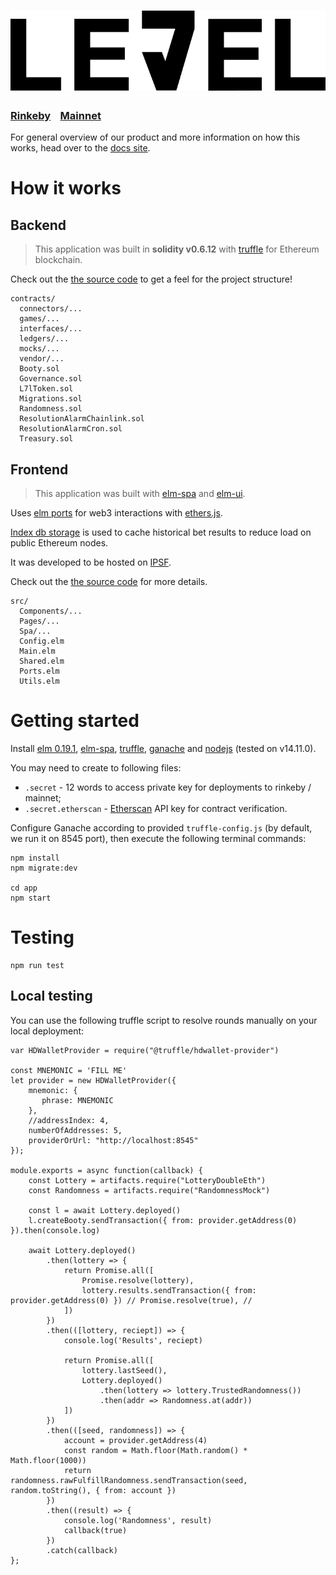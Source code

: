 # ![Le7el DAO](app/public/logo.png)

### [Rinkeby](https://rinkeby.le7el.com/)&nbsp;&nbsp;&nbsp;&nbsp;[Mainnet](https://le7el.com)

For general overview of our product and more information on how this works, head over to the [docs site](https://docs.le7el.com).


# How it works

## Backend
> This application was built in __solidity v0.6.12__ with [truffle](https://www.trufflesuite.com) for Ethereum blockchain.

Check out the [the source code](./contracts) to get a feel for the project structure!

```
contracts/
  connectors/...
  games/...
  interfaces/...
  ledgers/...
  mocks/...
  vendor/...
  Booty.sol
  Governance.sol
  L7lToken.sol
  Migrations.sol
  Randomness.sol
  ResolutionAlarmChainlink.sol
  ResolutionAlarmCron.sol
  Treasury.sol
```

## Frontend
> This application was built with [elm-spa](https://elm-spa.dev) and [elm-ui](https://elm-ui.netlify.app). 

Uses [elm ports](https://guide.elm-lang.org/interop/ports.html) for web3 interactions with [ethers.js](https://docs.ethers.io/v5/).

[Index db storage](https://dexie.org) is used to cache historical bet results to reduce load on public Ethereum nodes.

It was developed to be hosted on [IPSF](https://ipfs.io/).

Check out the [the source code](./app/src) for more details.

```
src/
  Components/...
  Pages/...
  Spa/...
  Config.elm
  Main.elm
  Shared.elm
  Ports.elm
  Utils.elm
```

# Getting started

Install [elm 0.19.1](https://guide.elm-lang.org/install/elm.html), [elm-spa](https://www.elm-spa.dev/guide/installation), [truffle](https://www.trufflesuite.com), [ganache](https://www.trufflesuite.com/ganache) and [nodejs](https://nodejs.org) (tested on v14.11.0).

You may need to create to following files:

* `.secret` - 12 words to access private key for deployments to rinkeby / mainnet;
* `.secret.etherscan` - [Etherscan](https://etherscan.io) API key for contract verification.

Configure Ganache according to provided `truffle-config.js` (by default, we run it on 8545 port), then execute the following terminal commands:

```
npm install
npm migrate:dev

cd app 
npm start
```


# Testing

```
npm run test
```

## Local testing
You can use the following truffle script to resolve rounds manually on your local deployment:

```
var HDWalletProvider = require("@truffle/hdwallet-provider")

const MNEMONIC = 'FILL ME'
let provider = new HDWalletProvider({
    mnemonic: {
       phrase: MNEMONIC
    },
    //addressIndex: 4,
    numberOfAddresses: 5,
    providerOrUrl: "http://localhost:8545"
});

module.exports = async function(callback) {
    const Lottery = artifacts.require("LotteryDoubleEth")
    const Randomness = artifacts.require("RandomnessMock")

    const l = await Lottery.deployed()
    l.createBooty.sendTransaction({ from: provider.getAddress(0) }).then(console.log)

    await Lottery.deployed()
        .then(lottery => {
            return Promise.all([
                Promise.resolve(lottery),
                lottery.results.sendTransaction({ from: provider.getAddress(0) }) // Promise.resolve(true), //
            ])
        })
        .then(([lottery, reciept]) => {
            console.log('Results', reciept)

            return Promise.all([
                lottery.lastSeed(),
                Lottery.deployed()
                    .then(lottery => lottery.TrustedRandomness())
                    .then(addr => Randomness.at(addr))
            ])
        })
        .then(([seed, randomness]) => {
            account = provider.getAddress(4) 
            const random = Math.floor(Math.random() * Math.floor(1000))
            return randomness.rawFulfillRandomness.sendTransaction(seed, random.toString(), { from: account })
        })
        .then((result) => {
            console.log('Randomness', result)
            callback(true)
        })
        .catch(callback)
};
```